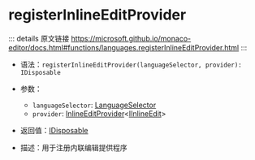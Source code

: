 # registerInlineEditProvider

<backTop />
        
::: details 原文链接
https://microsoft.github.io/monaco-editor/docs.html#functions/languages.registerInlineEditProvider.html
:::

- 语法：`registerInlineEditProvider(languageSelector, provider): IDisposable`

- 参数：
  - `languageSelector`: [LanguageSelector](/api/languages/LanguageSelector.md)
  - `provider`: [InlineEditProvider](/api/languages/InlineEditProvider.md)<[IInlineEdit](/api/languages/IInlineEdit.md)>

- 返回值：[IDisposable](/api/IDisposable.md)

- 描述：用于注册内联编辑提供程序